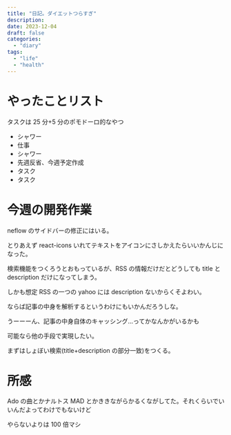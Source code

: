 ```yaml
---
title: "日記。ダイエットつらすぎ"
description:
date: 2023-12-04
draft: false
categories:
  - "diary"
tags:
  - "life"
  - "health"
---
```


# やったことリスト

タスクは 25 分+5 分のポモドーロ的なやつ

- シャワー
- 仕事
- シャワー
- 先週反省、今週予定作成
- タスク
- タスク

# 今週の開発作業

neflow のサイドバーの修正にはいる。

とりあえず react-icons いれてテキストをアイコンにさしかえたらいいかんじになった。

検索機能をつくろうとおもっているが、RSS の情報だけだとどうしても title と description だけになってしまう。

しかも想定 RSS の一つの yahoo には description ないからくそよわい。

ならば記事の中身を解析するというわけにもいかんだろうしな。

うーーーん、記事の中身自体のキャッシング...ってかなんかがいるかも

可能なら他の手段で実現したい。

まずはしょぼい検索(title+description の部分一致)をつくる。

# 所感

Ado の曲とかナルトス MAD とかききながらかるくながしてた。それくらいでいいんだよってわけでもないけど

やらないよりは 100 倍マシ
